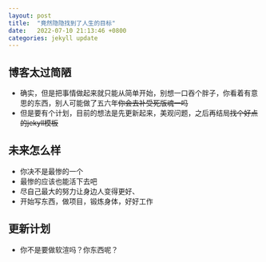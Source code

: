 ```yaml
---
layout: post
title:  "竟然隐隐找到了人生的目标"
date:   2022-07-10 21:13:46 +0800
categories: jekyll update
---
```


## 博客太过简陋

- 确实，但是把事情做起来就只能从简单开始，别想一口吞个胖子，你看着有意思的东西，别人可能做了五六年~~你会去补受死版魂一吗~~
- 但是要有个计划，目前的想法是先更新起来，美观问题，之后再结局~~找个好点的jekyll模板~~

## 未来怎么样

- 你决不是最惨的一个
- 最惨的应该也能活下去吧
- 尽自己最大的努力让身边人变得更好、
- 开始写东西，做项目，锻炼身体，好好工作

## 更新计划

- 你不是要做软渲吗？你东西呢？